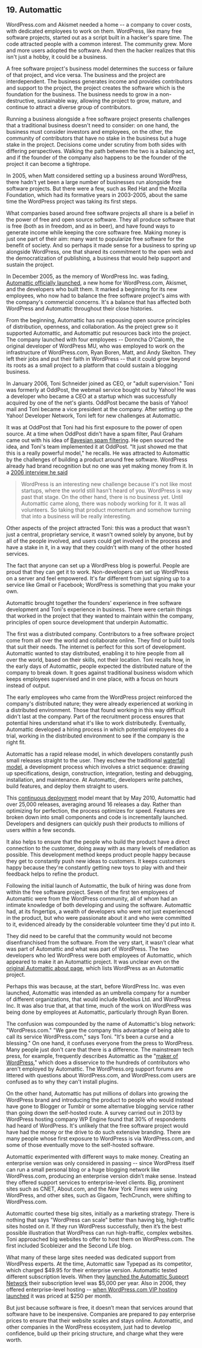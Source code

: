 ## 19. Automattic

WordPress.com and Akismet needed a home -- a company to cover costs, with dedicated employees to work on them. WordPress, like many free software projects, started out as a script built in a hacker's spare time. The code attracted people with a common interest. The community grew. More and more users adopted the software. And then the hacker realizes that this isn't just a hobby, it could be a business. 

A free software project's business model determines the success or failure of that project, and vice versa. The business and the project are interdependent. The business generates income and provides contributors and support to the project, the project creates the software which is the foundation for the business. The business needs to grow in a non-destructive, sustainable way, allowing the project to grow, mature, and continue to attract a diverse group of contributors. 

Running a business alongside a free software project presents challenges that a traditional business doesn't need to consider: on one hand, the business must consider investors and employees, on the other, the community of contributors that have no stake in the business but a huge stake in the project. Decisions come under scrutiny from both sides with differing perspectives. Walking the path between the two is a balancing act, and if the founder of the company also happens to be the founder of the project it can become a tightrope.		

In 2005, when Matt considered setting up a business around WordPress, there hadn't yet been a large number of businesses run alongside free software projects. But there were a few, such as Red Hat and the Mozilla Foundation, which had its formative years in 2003-2005, about the same time the WordPress project was taking its first steps.

What companies based around free software projects all share is a belief in the power of free and open source software. They all produce software that is free (both as in freedom, and as in beer), and have found ways to generate income while keeping the core software free. Making money is just one part of their aim: many want to popularize free software for the benefit of society. And so perhaps it made sense for a business to spring up alongside WordPress, one that shared its commitment to the open web and the democratization of publishing, a business that would help support and sustain the project. 

In December 2005, as the memory of WordPress Inc. was fading, [Automattic officially launched](http://ma.tt/2005/12/automattic-beta/), a new home for WordPress.com, Akismet, and the developers who built them. It marked a beginning for its new employees, who now had to balance the free software project's aims with the company's commercial concerns. It's a balance that has affected both WordPress and Automattic throughout their close histories. 		

From the beginning, Automattic has run espousing open source principles of distribution, openness, and collaboration. As the project grew so it supported Automattic, and Automattic put resources back into the project. The company launched with four employees -- Donncha O'Caiomh, the original developer of WordPress MU, who was employed to work on the infrastructure of WordPress.com, Ryan Boren, Matt, and Andy Skelton. They left their jobs and put their faith in WordPress -- that it could grow beyond its roots as a small project to a platform that could sustain a blogging business. 		

In January 2006, Toni Schneider joined as CEO, or "adult supervision." Toni was formerly at OddPost, the webmail service bought out by Yahoo! He was a developer who became a CEO at a startup which was successfully acquired by one of the net's giants. OddPost became the basis of Yahoo! mail and Toni became a vice president at the company. After setting up the Yahoo! Developer Network, Toni left for new challenges at Automattic. 	
	
It was at OddPost that Toni had his first exposure to the power of open source. At a time when OddPost didn't have a spam filter, Paul Graham came out with his idea of [Bayesian spam filtering](http://www.paulgraham.com/spam.html). He open sourced the idea, and Toni's team implemented it at OddPost. "It just showed me that this is a really powerful model," he recalls. He was attracted to Automattic by the challenges of building a product around free software. WordPress already had brand recognition but no one was yet making money from it. In a [2006 interview he said](http://money.cnn.com/2006/04/18/magazines/business2/startuptype/index.htm)		

> WordPress is an interesting new challenge because it's not like most startups, where the world still hasn't heard of you. WordPress is way past that stage. On the other hand, there is no business yet. Until Automattic came along, there was nobody working for it. It was all volunteers. So taking that product momentum and somehow turning that into a business will be really interesting.		

Other aspects of the project attracted Toni: this was a product that wasn't just a central, proprietary service, it wasn't owned solely by anyone, but by all of the people involved, and users could get involved in the process and have a stake in it, in a way that they couldn't with many of the other hosted services. 	
	
The fact that anyone can set up a WordPress blog is powerful. People are proud that they can get it to work. Non-developers can set up WordPress on a server and feel empowered. It's far different from just signing up to a service like Gmail or Facebook; WordPress is something that you make your own.	

Automattic brought together the founders' experience in free software development and Toni's experience in business. There were certain things that worked in the project that they wanted to maintain within the company, principles of open source development that underpin Automattic.	

The first was a distributed company. Contributors to a free software project come from all over the world and collaborate online. They find or build tools that suit their needs. The internet is perfect for this sort of development. Automattic wanted to stay distributed, enabling it to hire people from all over the world, based on their skills, not their location. Toni recalls how, in the early days of Automattic, people expected the distributed nature of the company to break down. It goes against traditional business wisdom which keeps employees supervised and in one place, with a focus on hours instead of output.		

The early employees who came from the WordPress project reinforced the company's distributed nature; they were already experienced at working in a distributed environment. Those that found working in this way difficult didn't last at the company. Part of the recruitment process ensures that potential hires understand what it's like to work distributedly. Eventually, Automattic developed a hiring process in which potential employees do a trial, working in the distributed environment to see if the company is the right fit.

Automattic has a rapid release model, in which developers constantly push small releases straight to the user. They eschew the traditional [waterfall model](https://en.wikipedia.org/wiki/Waterfall_model), a development process which involves a strict sequence: drawing up specifications, design, construction, integration, testing and debugging, installation, and maintenance. At Automattic, developers write patches, build features, and deploy them straight to users.		

This [continuous deployment](http://toni.org/2010/05/19/in-praise-of-continuous-deployment-the-wordpress-com-story/) model meant that by May 2010, Automattic had over 25,000 releases, averaging around 16 releases a day. Rather than optimizing for perfection, the process optimizes for speed. Features are broken down into small components and code is incrementally launched. Developers and designers can quickly push their products to millions of users within a few seconds.		

It also helps to ensure that the people who build the product have a direct connection to the customer, doing away with as many levels of mediation as possible. This development method keeps product people happy because they get to constantly push new ideas to customers. It keeps customers happy because they're constantly getting new toys to play with and their feedback helps to refine the product.		

Following the initial launch of Automattic, the bulk of hiring was done from within the free software project. Seven of the first ten employees of Automattic were from the WordPress community, all of whom had an intimate knowledge of both developing and using the software. Automattic had, at its fingertips, a wealth of developers who were not just experienced in the product, but who were passionate about it and who were committed to it, evidenced already by the considerable volunteer time they'd put into it.

They did need to be careful that the community would not become disenfranchised from the software. From the very start, it wasn’t clear what was part of Automattic and what was part of WordPress. The two developers who led WordPress were both employees of Automattic, which appeared to make it an Automattic project. It was unclear even on the [original Automattic about page](https://web.archive.org/web/20051224051341/http://www.automattic.com/projects/), which lists WordPress as an Automattic project. 	
	
Perhaps this was because, at the start, before WordPress Inc. was even launched, Automattic was intended as an umbrella company for a number of different organizations, that would include Moebius Ltd. and WordPress Inc.  It was also true that, at that time, much of the work on WordPress was being done by employees at Automattic, particularly through Ryan Boren.

The confusion was compounded by the name of Automattic's blog network: "WordPress.com." "We gave the company this advantage of being able to call its service WordPress.com," says Toni. "It's been a curse and a blessing." On one hand, it confuses everyone from the press to WordPress. Many people just don't care that there is a difference. The mainstream tech press, for example, frequently describes Automattic as the "[maker of WordPress](http://mashable.com/2014/04/09/automattic-acquires-longreads/)," which does a disservice to the hundreds of contributors who aren't employed by Automattic. The WordPress.org support forums are littered with questions about WordPress.com, and WordPress.com users are confused as to why they can't install plugins. 

On the other hand, Automattic has put millions of dollars into growing the WordPress brand and introducing the product to people who would instead have gone to Blogger or Tumblr or some alternative blogging service rather than going down the self-hosted route. A survey carried out in 2013 by WordPress hosting company WP Engine found that 30% of respondents had heard of WordPress. It's unlikely that the free software project would have had the money or the drive to do such extensive branding. There are many people whose first exposure to WordPress is via WordPress.com, and some of those eventually move to the self-hosted software. 

Automattic experimented with different ways to make money. Creating an enterprise version was only considered in passing -- since WordPress itself can run a small personal blog or a huge blogging network like WordPress.com, producing an enterprise version didn’t make sense. Instead they offered support services to enterprise-level clients. Big, prominent sites such as CNET, About.com, and the _New York Times_ were using WordPress, and other sites, such as Gigaom, TechCrunch, were shifting to WordPress.com.	

Automattic courted these big sites, initially as a marketing strategy. There is nothing that says "WordPress can scale" better than having big, high-traffic sites hosted on it. If they run WordPress successfully, then it’s the best possible illustration that WordPress can run high-traffic, complex websites. Toni approached big websites to offer to host them on WordPress.com. The first included Scobleizer and the Second Life blog. 

What many of these large sites needed was dedicated support from WordPress experts. At the time, Automattic saw Typepad as its competitor, which charged $49.95 for their enterprise version. Automattic tested different subscription levels. When they [launched the Automattic Support Network](http://toni.org/2006/06/26/automattic-support-network/) their subscription level was $5,000 per year. Also in 2006, they offered enterprise-level hosting -- [when WordPress.com VIP hosting launched](http://ma.tt/2006/09/wordpresscom-vip/) it was priced at $250 per month.

But just because software is free, it doesn’t mean that services around that software have to be inexpensive. Companies are prepared to pay enterprise prices to ensure that their website scales and stays online. Automattic, and other companies in the WordPress ecosystem, just had to develop confidence, build up their pricing structure, and charge what they were worth.		

